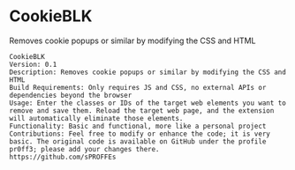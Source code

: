 # CookieBLK
Removes cookie popups or similar by modifying the CSS and HTML 

    CookieBLK
    Version: 0.1
    Description: Removes cookie popups or similar by modifying the CSS and HTML
    Build Requirements: Only requires JS and CSS, no external APIs or dependencies beyond the browser
    Usage: Enter the classes or IDs of the target web elements you want to remove and save them. Reload the target web page, and the extension will automatically eliminate those elements.
    Functionality: Basic and functional, more like a personal project
    Contributions: Feel free to modify or enhance the code; it is very basic. The original code is available on GitHub under the profile pr0ff3; please add your changes there.
    https://github.com/sPROFFEs
